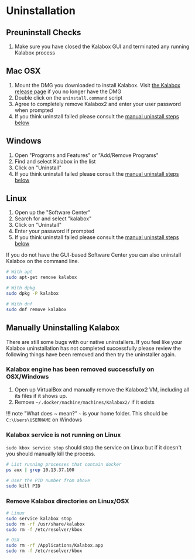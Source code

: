 Uninstallation
==============

Preuninstall Checks
-------------------

1. Make sure you have closed the Kalabox GUI and terminated any running Kalabox process

Mac OSX
-------

1. Mount the DMG you downloaded to install Kalabox. Visit [the Kalabox release page](https://github.com/kalabox/kalabox/releases) if you no longer have the DMG
2. Double click on the `uninstall.command` script
3. Agree to completely remove Kalabox2 and enter your user password when prompted
4. If you think uninstall failed please consult the [manual uninstall steps below](#manually-uninstalling-kalabox)

Windows
-------

1. Open "Programs and Features" or "Add/Remove Programs"
2. Find and select Kalabox in the list
3. Click on "Uninstall"
4. If you think uninstall failed please consult the [manual uninstall steps below](#manually-uninstalling-kalabox)

Linux
-----

1. Open up the "Software Center"
2. Search for and select "kalabox"
3. Click on "Uninstall"
4. Enter your password if prompted
5. If you think uninstall failed please consult the [manual uninstall steps below](#manually-uninstalling-kalabox)

If you do not have the GUI-based Software Center you can also uninstall Kalabox on the command line.

```bash
# With apt
sudo apt-get remove kalabox

# With dpkg
sudo dpkg -P kalabox

# With dnf
sudo dnf remove kalabox
```

Manually Uninstalling Kalabox
-----------------------------

There are still some bugs with our native uninstallers. If you feel like your Kalabox uninstallation has not completed successfully please review the following things have been removed and then try the uninstaller again.

### Kalabox engine has been removed successfully on OSX/Windows

1. Open up VirtualBox and manually remove the Kalabox2 VM, including all its files if it shows up.
2. Remove `~/.docker/machine/machines/Kalabox2/` if it exists

!!! note "What does ~ mean?"
    `~` is your home folder. This should be `C:\Users\USERNAME` on Windows

### Kalabox service is not running on Linux

`sudo kbox service stop` should stop the service on Linux but if it doesn't you should manually kill the process.

```bash
# List running processes that contain docker
ps aux | grep 10.13.37.100

# User the PID number from above
sudo kill PID
```

### Remove Kalabox directories on Linux/OSX

```bash
# Linux
sudo service kalabox stop
sudo rm -rf /usr/share/kalabox
sudo rm -f /etc/resolver/kbox

# OSX
sudo rm -rf /Applications/Kalabox.app
sudo rm -f /etc/resolver/kbox
```
